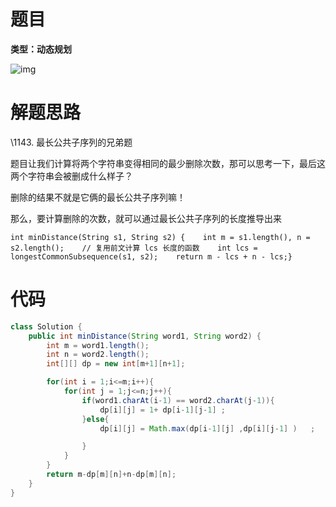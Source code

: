 # 题目

**类型：动态规划**



![img](https://cdn.nlark.com/yuque/0/2022/png/2941598/1653317351690-9146507e-c583-48ca-bf60-714e5093594c.png)

# 解题思路





\1143. 最长公共子序列的兄弟题

题目让我们计算将两个字符串变得相同的最少删除次数，那可以思考一下，最后这两个字符串会被删成什么样子？

删除的结果不就是它俩的最长公共子序列嘛！

那么，要计算删除的次数，就可以通过最长公共子序列的长度推导出来



```
int minDistance(String s1, String s2) {    int m = s1.length(), n = s2.length();    // 复用前文计算 lcs 长度的函数    int lcs = longestCommonSubsequence(s1, s2);    return m - lcs + n - lcs;}
```







# 代码

```java
class Solution {
    public int minDistance(String word1, String word2) {
        int m = word1.length();
        int n = word2.length();
        int[][] dp = new int[m+1][n+1];

        for(int i = 1;i<=m;i++){
            for(int j = 1;j<=n;j++){
                if(word1.charAt(i-1) == word2.charAt(j-1)){
                    dp[i][j] = 1+ dp[i-1][j-1] ;
                }else{
                    dp[i][j] = Math.max(dp[i-1][j] ,dp[i][j-1] )   ;

                }
            }
        }
        return m-dp[m][n]+n-dp[m][n];
    }
}
```
